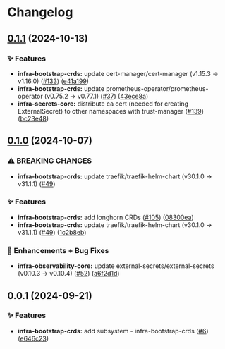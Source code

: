 # Changelog

## [0.1.1](https://github.com/ppat/homelab-ops-kubernetes-apps/compare/infra-bootstrap-crds-v0.1.0...infra-bootstrap-crds-v0.1.1) (2024-10-13)


### ✨ Features

* **infra-bootstrap-crds:** update cert-manager/cert-manager (v1.15.3 -&gt; v1.16.0) ([#133](https://github.com/ppat/homelab-ops-kubernetes-apps/issues/133)) ([e41a199](https://github.com/ppat/homelab-ops-kubernetes-apps/commit/e41a199fccc1f2d31491cbee68966d22126dacd5))
* **infra-bootstrap-crds:** update prometheus-operator/prometheus-operator (v0.75.2 -&gt; v0.77.1) ([#37](https://github.com/ppat/homelab-ops-kubernetes-apps/issues/37)) ([43ece8a](https://github.com/ppat/homelab-ops-kubernetes-apps/commit/43ece8a3a0dbd6bc40522e000dabaeb3848ef3d5))
* **infra-secrets-core:** distribute ca cert (needed for creating ExternalSecret) to other namespaces with trust-manager ([#139](https://github.com/ppat/homelab-ops-kubernetes-apps/issues/139)) ([bc23e48](https://github.com/ppat/homelab-ops-kubernetes-apps/commit/bc23e4831ba6afde86204d0111f695c00965a39d))

## [0.1.0](https://github.com/ppat/homelab-ops-kubernetes-apps/compare/infra-bootstrap-crds-v0.0.1...infra-bootstrap-crds-v0.1.0) (2024-10-07)


### ⚠ BREAKING CHANGES

* **infra-bootstrap-crds:** update traefik/traefik-helm-chart (v30.1.0 -> v31.1.1) ([#49](https://github.com/ppat/homelab-ops-kubernetes-apps/issues/49))

### ✨ Features

* **infra-bootstrap-crds:** add longhorn CRDs ([#105](https://github.com/ppat/homelab-ops-kubernetes-apps/issues/105)) ([08300ea](https://github.com/ppat/homelab-ops-kubernetes-apps/commit/08300eae1232e7b1f49a26548fd71aef12a9e74e))
* **infra-bootstrap-crds:** update traefik/traefik-helm-chart (v30.1.0 -&gt; v31.1.1) ([#49](https://github.com/ppat/homelab-ops-kubernetes-apps/issues/49)) ([1c2b8eb](https://github.com/ppat/homelab-ops-kubernetes-apps/commit/1c2b8eb70e513f5b812491f33c691b46202decb1))


### 🚀 Enhancements + Bug Fixes

* **infra-observability-core:** update external-secrets/external-secrets (v0.10.3 -&gt; v0.10.4) ([#52](https://github.com/ppat/homelab-ops-kubernetes-apps/issues/52)) ([a6f2d1d](https://github.com/ppat/homelab-ops-kubernetes-apps/commit/a6f2d1d3dcab01195e9a2015b6fe4a013eb89d1e))

## 0.0.1 (2024-09-21)


### ✨ Features

* **infra-bootstrap-crds:** add subsystem - infra-bootstrap-crds ([#6](https://github.com/ppat/homelab-ops-kubernetes-apps/issues/6)) ([e646c23](https://github.com/ppat/homelab-ops-kubernetes-apps/commit/e646c232ad4c86d6b6b592ca1fb45b06ad24abaf))
